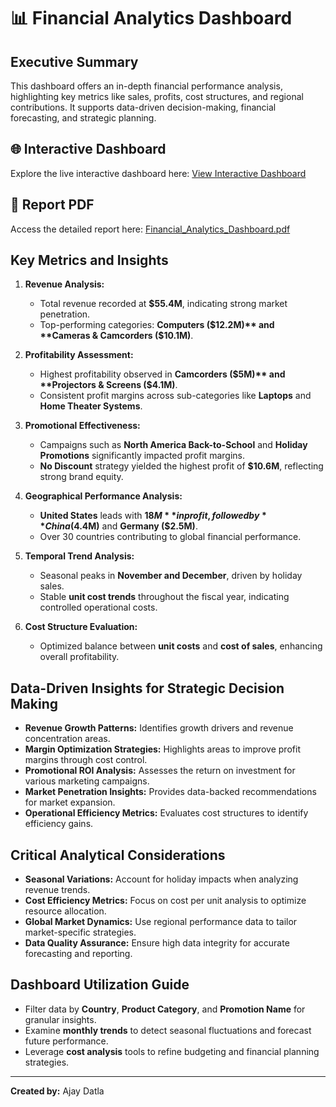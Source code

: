 # 📊 Financial Analytics Dashboard

## Executive Summary
This dashboard offers an in-depth financial performance analysis, highlighting key metrics like sales, profits, cost structures, and regional contributions. It supports data-driven decision-making, financial forecasting, and strategic planning.

## 🌐 Interactive Dashboard
Explore the live interactive dashboard here: [View Interactive Dashboard](https://lookerstudio.google.com/embed/reporting/3de94554-9d2c-4b18-9b67-ea3814117f55/page/U2LoE)

## 📄 Report PDF
Access the detailed report here: [Financial_Analytics_Dashboard.pdf](Financial_Analytics_Dashboard.pdf)

## Key Metrics and Insights

1. **Revenue Analysis:**
   - Total revenue recorded at **$55.4M**, indicating strong market penetration.
   - Top-performing categories: **Computers ($12.2M)** and **Cameras & Camcorders ($10.1M)**.

2. **Profitability Assessment:**
   - Highest profitability observed in **Camcorders ($5M)** and **Projectors & Screens ($4.1M)**.
   - Consistent profit margins across sub-categories like **Laptops** and **Home Theater Systems**.

3. **Promotional Effectiveness:**
   - Campaigns such as **North America Back-to-School** and **Holiday Promotions** significantly impacted profit margins.
   - **No Discount** strategy yielded the highest profit of **$10.6M**, reflecting strong brand equity.

4. **Geographical Performance Analysis:**
   - **United States** leads with **$18M** in profit, followed by **China ($4.4M)** and **Germany ($2.5M)**.
   - Over 30 countries contributing to global financial performance.

5. **Temporal Trend Analysis:**
   - Seasonal peaks in **November and December**, driven by holiday sales.
   - Stable **unit cost trends** throughout the fiscal year, indicating controlled operational costs.

6. **Cost Structure Evaluation:**
   - Optimized balance between **unit costs** and **cost of sales**, enhancing overall profitability.

## Data-Driven Insights for Strategic Decision Making

- **Revenue Growth Patterns:** Identifies growth drivers and revenue concentration areas.
- **Margin Optimization Strategies:** Highlights areas to improve profit margins through cost control.
- **Promotional ROI Analysis:** Assesses the return on investment for various marketing campaigns.
- **Market Penetration Insights:** Provides data-backed recommendations for market expansion.
- **Operational Efficiency Metrics:** Evaluates cost structures to identify efficiency gains.

## Critical Analytical Considerations

- **Seasonal Variations:** Account for holiday impacts when analyzing revenue trends.
- **Cost Efficiency Metrics:** Focus on cost per unit analysis to optimize resource allocation.
- **Global Market Dynamics:** Use regional performance data to tailor market-specific strategies.
- **Data Quality Assurance:** Ensure high data integrity for accurate forecasting and reporting.

## Dashboard Utilization Guide
- Filter data by **Country**, **Product Category**, and **Promotion Name** for granular insights.
- Examine **monthly trends** to detect seasonal fluctuations and forecast future performance.
- Leverage **cost analysis** tools to refine budgeting and financial planning strategies.

---

**Created by:** Ajay Datla
